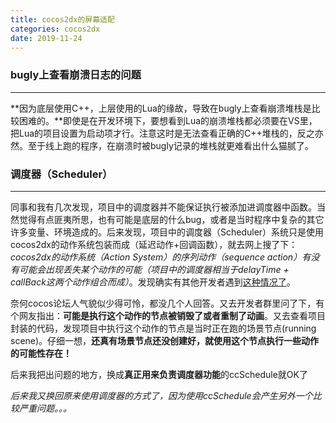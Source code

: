 ```yaml
---
title: cocos2dx的屏幕适配
categories: cocos2dx
date: 2019-11-24
---
```


### bugly上查看崩溃日志的问题
---

**因为底层使用C++，上层使用的Lua的缘故，导致在bugly上查看崩溃堆栈是比较困难的。**即使是在开发环境下，要想看到Lua的崩溃堆栈都必须要在VS里，把Lua的项目设置为启动项才行。注意这时是无法查看正确的C++堆栈的，反之亦然。至于线上跑的程序，在崩溃时被bugly记录的堆栈就更难看出什么猫腻了。

### 调度器（Scheduler）
---

同事和我有几次发现，项目中的调度器并不能保证执行被添加进调度器中函数。当然觉得有点匪夷所思，也有可能是底层的什么bug，或者是当时程序中复杂的其它许多变量、环境造成的。后来发现，项目中的调度器（Scheduler）系统只是使用cocos2dx的动作系统包装而成（延迟动作+回调函数），就去网上搜了下：*cocos2dx的动作系统（Action System）的序列动作（sequence action）有没有可能会出现丢失某个动作的可能（项目中的调度器相当于delayTime + callBack这两个动作组合而成）*。发现确实有其他开发者遇到[这种情况了](https://forum.cocos.com/t/cocos2dx-3-15-sequence/48654)。

奈何cocos论坛人气貌似少得可怜，都没几个人回答。又去开发者群里问了下，有个网友指出：**可能是执行这个动作的节点被销毁了或者重制了动画**。又去查看项目封装的代码，发现项目中执行这个动作的节点是当时正在跑的场景节点(running scene)。仔细一想，**还真有场景节点还没创建好，就使用这个节点执行一些动作的可能性存在！**

后来我把出问题的地方，换成**真正用来负责调度器功能**的ccSchedule就OK了

*后来我又换回原来使用调度器的方式了，因为使用ccSchedule会产生另外一个比较严重问题。。。*
